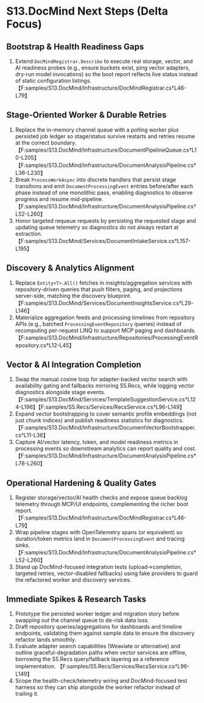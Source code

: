 # S13.DocMind Next Steps (Delta Focus)

## Bootstrap & Health Readiness Gaps
1. Extend `DocMindRegistrar.Describe` to execute real storage, vector, and AI readiness probes (e.g., ensure buckets exist, ping vector adapters, dry-run model invocations) so the boot report reflects live status instead of static configuration listings. 【F:samples/S13.DocMind/Infrastructure/DocMindRegistrar.cs†L46-L79】

## Stage-Oriented Worker & Durable Retries
1. Replace the in-memory channel queue with a polling worker plus persisted job ledger so stage/status survive restarts and retries resume at the correct boundary. 【F:samples/S13.DocMind/Infrastructure/DocumentPipelineQueue.cs†L10-L205】【F:samples/S13.DocMind/Infrastructure/DocumentAnalysisPipeline.cs†L36-L230】
2. Break `ProcessWorkAsync` into discrete handlers that persist stage transitions and emit `DocumentProcessingEvent` entries before/after each phase instead of one monolithic pass, enabling diagnostics to observe progress and resume mid-pipeline. 【F:samples/S13.DocMind/Infrastructure/DocumentAnalysisPipeline.cs†L52-L260】
3. Honor targeted requeue requests by persisting the requested stage and updating queue telemetry so diagnostics do not always restart at extraction. 【F:samples/S13.DocMind/Services/DocumentIntakeService.cs†L157-L195】

## Discovery & Analytics Alignment
1. Replace `Entity<T>.All()` fetches in insights/aggregation services with repository-driven queries that push filters, paging, and projections server-side, matching the discovery blueprint. 【F:samples/S13.DocMind/Services/DocumentInsightsService.cs†L29-L146】
2. Materialize aggregation feeds and processing timelines from repository APIs (e.g., batched `ProcessingEventRepository` queries) instead of recomputing per-request LINQ to support MCP paging and dashboards. 【F:samples/S13.DocMind/Infrastructure/Repositories/ProcessingEventRepository.cs†L12-L45】

## Vector & AI Integration Completion
1. Swap the manual cosine loop for adapter-backed vector search with availability gating and fallbacks mirroring S5.Recs, while logging vector diagnostics alongside stage events. 【F:samples/S13.DocMind/Services/TemplateSuggestionService.cs†L124-L196】【F:samples/S5.Recs/Services/RecsService.cs†L96-L149】
2. Expand vector bootstrapping to cover semantic profile embeddings (not just chunk indices) and publish readiness statistics for diagnostics. 【F:samples/S13.DocMind/Infrastructure/DocumentVectorBootstrapper.cs†L11-L36】
3. Capture AI/vector latency, token, and model readiness metrics in processing events so downstream analytics can report quality and cost. 【F:samples/S13.DocMind/Infrastructure/DocumentAnalysisPipeline.cs†L78-L260】

## Operational Hardening & Quality Gates
1. Register storage/vector/AI health checks and expose queue backlog telemetry through MCP/UI endpoints, complementing the richer boot report. 【F:samples/S13.DocMind/Infrastructure/DocMindRegistrar.cs†L46-L79】
2. Wrap pipeline stages with OpenTelemetry spans (or equivalent) so duration/token metrics land in `DocumentProcessingEvent` and tracing sinks. 【F:samples/S13.DocMind/Infrastructure/DocumentAnalysisPipeline.cs†L52-L260】
3. Stand up DocMind-focused integration tests (upload→completion, targeted retries, vector-disabled fallbacks) using fake providers to guard the refactored worker and discovery services.

## Immediate Spikes & Research Tasks
1. Prototype the persisted worker ledger and migration story before swapping out the channel queue to de-risk data loss.
2. Draft repository queries/aggregations for dashboards and timeline endpoints, validating them against sample data to ensure the discovery refactor lands smoothly.
3. Evaluate adapter search capabilities (Weaviate or alternative) and outline graceful-degradation paths when vector services are offline, borrowing the S5.Recs query/fallback layering as a reference implementation. 【F:samples/S5.Recs/Services/RecsService.cs†L96-L149】
4. Scope the health-check/telemetry wiring and DocMind-focused test harness so they can ship alongside the worker refactor instead of trailing it.
